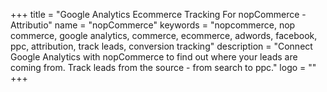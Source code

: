 +++
title = "Google Analytics Ecommerce Tracking For nopCommerce - Attributio"
name = "nopCommerce"
keywords = "nopcommerce, nop commerce, google analytics, commerce, ecommerce, adwords, facebook, ppc, attribution, track leads, conversion tracking"
description = "Connect Google Analytics with nopCommerce to find out where your leads are coming from. Track leads from the source - from search to ppc."
logo = ""
+++
